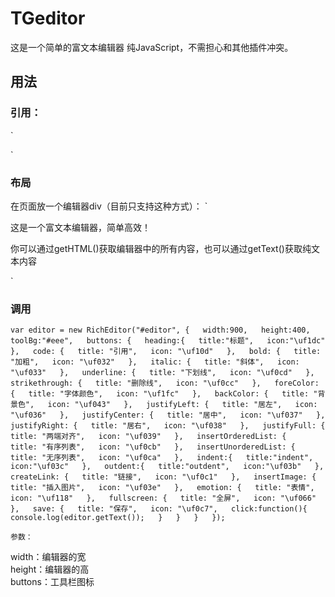 # TGeditor
这是一个简单的富文本编辑器
纯JavaScript，不需担心和其他插件冲突。

## 用法
### 引用：
`<link rel="stylesheet" href="fontAwesome/css/font-awesome.min.css">      
<link rel="stylesheet" href="richEditor.css">  
<script src="richEditor.min.js"></script>`

### 布局
在页面放一个编辑器div（目前只支持这种方式）：
`<div id="editor">     
  <p>这是一个富文本编辑器，简单高效！</p>     
  <p>你可以通过getHTML()获取编辑器中的所有内容，也可以通过getText()获取纯文本内容</p>  
</div>` 

### 调用
`var editor = new RichEditor("#editor", {  
		width:900,  
		height:400,  
		toolBg:"#eee",  
		buttons: {  
				heading:{  
					title:"标题",  
					icon:"\uf1dc"  
				},  
				code: {  
					title: "引用",  
					icon: "\uf10d"  
				},  
				bold: {  
					title: "加粗",  
					icon: "\uf032"  
				},  
				italic: {  
					title: "斜体",  
					icon: "\uf033"  
				},  
				underline: {  
					title: "下划线",  
					icon: "\uf0cd"  
				},  
				strikethrough: {  
					title: "删除线",  
					icon: "\uf0cc"  
				},  
				foreColor: {  
					title: "字体颜色",  
					icon: "\uf1fc"  
				},  
				backColor: {  
					title: "背景色",  
					icon: "\uf043"  
				},  
				justifyLeft: {  
					title: "居左",  
					icon: "\uf036"  
				},  
				justifyCenter: {  
					title: "居中",  
					icon: "\uf037"  
				},  
				justifyRight: {  
					title: "居右",  
					icon: "\uf038"  
				},  
				justifyFull: {  
					title: "两端对齐",  
					icon: "\uf039"  
				},  
				insertOrderedList: {  
					title: "有序列表",  
					icon: "\uf0cb"  
				},  
				insertUnorderedList: {  
					title: "无序列表",  
					icon: "\uf0ca"  
				},  
				indent:{  
					title:"indent",  
					icon:"\uf03c"  
				},  
				outdent:{  
					title:"outdent",  
					icon:"\uf03b"  
				},  
				createLink: {  
					title: "链接",  
					icon: "\uf0c1"  
				},  
				insertImage: {  
					title: "插入图片",  
					icon: "\uf03e"  
				},  
				emotion: {  
					title: "表情",  
					icon: "\uf118"  
				},  
				fullscreen: {  
					title: "全屏",  
					icon: "\uf066"  
				},  
				save: {  
					title: "保存",  
					icon: "\uf0c7",  
					click:function(){  
						console.log(editor.getText());  
					}  
				}  
			}  
	});`  
	
	参数：  
width：编辑器的宽  
height：编辑器的高  
buttons：工具栏图标  

